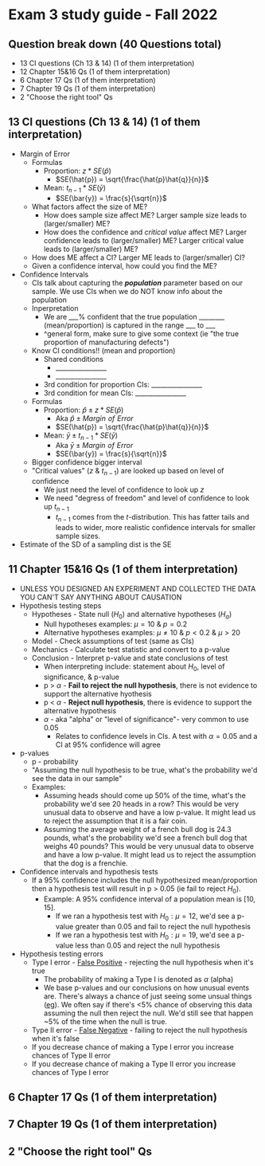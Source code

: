 # Exam 3 study guide - Fall 2022

## Question break down (40 Questions total)

* 13 CI questions (Ch 13 & 14) (1 of them interpretation)
* 12 Chapter 15&16 Qs (1 of them interpretation)
* 6 Chapter 17 Qs (1 of them interpretation)
* 7 Chapter 19 Qs (1 of them interpretation)
* 2 "Choose the right tool" Qs

## 13 CI questions (Ch 13 & 14) (1 of them interpretation)

* Margin of Error
  * Formulas
    * Proportion: $z*SE(\hat{p})$
      * $SE(\hat{p}) = \sqrt{\frac{\hat{p}\hat{q}}{n}}$
    * Mean: $t_{n-1}*SE(\bar{y})$
      * $SE(\bar{y}) = \frac{s}{\sqrt{n}}$
  * What factors affect the size of ME?
    * How does sample size affect ME? Larger sample size leads to (larger/smaller) ME?
    * How does the confidence and *critical value* affect ME? Larger confidence leads to (larger/smaller) ME? Larger critical value leads to (larger/smaller) ME?
  * How does ME affect a CI? Larger ME leads to (larger/smaller) CI?
  * Given a confidence interval, how could you find the ME?
* Confidence Intervals
  * CIs talk about capturing the ***population*** parameter based on our sample. We use CIs when we do NOT know info about the population
  * Inperpretation
    * We are \_\_\_% confident that the true population \_\_\_\_\_\_\_\_ (mean/proportion) is captured in the range \_\_\_ to \_\_\_
    * ^general form, make sure to give some context (ie "the true proportion of manufacturing defects")
  * Know CI conditions!! (mean and proportion)
    * Shared conditions
      * \_\_\_\_\_\_\_\_\_\_\_\_\_\_\_\_
      * \_\_\_\_\_\_\_\_\_\_\_\_\_\_\_\_
    * 3rd condition for proportion CIs: \_\_\_\_\_\_\_\_\_\_\_\_\_\_\_\_
    * 3rd condition for mean CIs: \_\_\_\_\_\_\_\_\_\_\_\_\_\_\_\_
  * Formulas
    * Proportion: $\hat{p} \pm z*SE(\hat{p})$
      * Aka $\hat{p} \pm Margin\,\,of\,\,Error$
      * $SE(\hat{p}) = \sqrt{\frac{\hat{p}\hat{q}}{n}}$
    * Mean: $\bar{y} \pm t_{n-1}*SE(\bar{y})$
      * Aka $\bar{y} \pm Margin\,\,of\,\,Error$
      * $SE(\bar{y}) = \frac{s}{\sqrt{n}}$
  * Bigger confidence bigger interval
  * "Critical values" ($z$ & $t_{n-1}$) are looked up based on level of confidence
    * We just need the level of confidence to look up $z$
    * We need "degress of freedom" and level of confidence to look up $t_{n-1}$
      * $t_{n-1}$ comes from the $t$-distribution. This has fatter tails and leads to wider, more realistic confidence intervals for smaller sample sizes.
* Estimate of the SD of a sampling dist is the SE

## 11 Chapter 15&16 Qs (1 of them interpretation)

* UNLESS YOU DESIGNED AN EXPERIMENT AND COLLECTED THE DATA YOU CAN'T SAY ANYTHING ABOUT CAUSATION
* Hypothesis testing steps
  * Hypotheses - State null ($H_0$) and alternative hypotheses ($H_a$)
    * Null hypotheses examples: $\mu = 10$  & $p = 0.2$
    * Alternative hypotheses examples: $\mu \ne 10$ & $p < 0.2$ & $\mu > 20$
  * Model - Check assumptions of test (same as CIs)
  * Mechanics - Calculate test statistic and convert to a p-value
  * Conclusion - Interpret p-value and state conclusions of test
    * When interpreting include: statement about $H_0$, level of significance, & p-value
    * p > $\alpha$ - **Fail to reject the null hypothesis**, there is not evidence to support the alternative hyothesis
    * p < $\alpha$ - **Reject null hypothesis**, there is evidence to support the alternative hypothesis
    * $\alpha$ - aka "alpha" or "level of significance"- very common to use 0.05
      * Relates to confidence levels in CIs.  A test with $\alpha = 0.05$ and a CI at 95% confidence will agree
* p-values
  *  p - probability
  * "Assuming the null hypothesis to be true, what's the probability we'd see the data in our sample"
  * Examples:
    * Assuming heads should come up 50% of the time, what's the probability we'd see 20 heads in a row?  This would be very unusual data to observe and have a low p-value. It might lead us to reject the assumption that it is a fair coin.
    * Assuming the average weight of a french bull dog is 24.3 pounds, what's the probability we'd see a french bull dog that weighs 40 pounds? This would be very unusual data to observe and have a low p-value. It might lead us to reject the assumption that the dog is a frenchie.
* Confidence intervals and hypothesis tests
  * If a 95% confidence includes the null hypothesized mean/proportion then a hypothesis test will result in p > 0.05 (ie fail to reject $H_0$).
    * Example: A 95% confidence interval of a population mean is [10, 15].
      * If we ran a hypothesis test with $H_0: \mu = 12$, we'd see a p-value greater than 0.05 and fail to reject the null hypothesis
      * If we ran a hypothesis test with $H_0: \mu = 19$, we'd see a p-value less than 0.05 and reject the null hypothesis
* Hypothesis testing errors
  * Type I error - [False Positive](https://i.imgur.com/AxubVWu.jpg) - rejecting the null hypothesis when it's true
    * The probability of making a Type I is denoted as $\alpha$ (alpha)
    * We base p-values and our conclusions on how unusual events are. There's always a chance of just seeing some unsual things ([eg](https://content.time.com/time/nation/article/0,8599,1901663,00.html)). We often say if there's <5% chance of observing this data assuming the null then reject the null.  We'd still see that happen ~5% of the time when the null is true.
  * Type II error - [False Negative](https://i.imgur.com/n0FOqJZ.jpg) - failing to reject the null hypothesis when it's false
  * If you decrease chance of making a Type I error you increase chances of Type II error
  * If you decrease chance of making a Type II error you increase chances of Type I error

## 6 Chapter 17 Qs (1 of them interpretation)

## 7 Chapter 19 Qs (1 of them interpretation)

## 2 "Choose the right tool" Qs